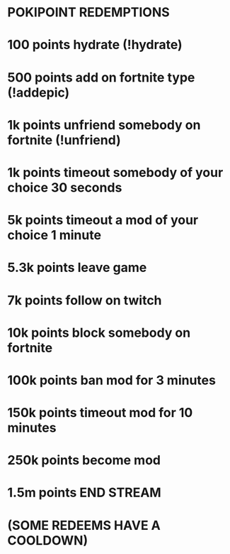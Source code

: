 #                                  **POKIPOINT REDEMPTIONS**

#                                      100 points hydrate (!hydrate) 
#                                      500 points add on fortnite type (!addepic)
#                                      1k points unfriend somebody on fortnite (!unfriend)
#                                      1k points timeout somebody of your choice 30 seconds
#                                      5k points timeout a mod of your choice 1 minute
#                                      5.3k points leave game
#                                      7k points follow on twitch 
#                                      10k points block somebody on fortnite
#                                      100k points ban mod for 3 minutes 
#                                      150k points timeout mod for 10 minutes
#                                      250k points become mod
#                                      1.5m points END STREAM

#                                       (SOME REDEEMS HAVE A COOLDOWN)
